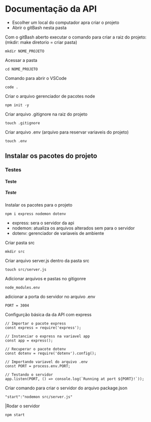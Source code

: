 # Documentação da API

* Escolher um local do computador apra criar o projeto
* Abrir o gitBash nesta pasta

Com o gitBash aberto executar o comando para criar a raiz do projeto: (mkdir: make diretorio = criar pasta)
```
mkdir NOME_PROJETO
```
Acessar a pasta
```
cd NOME_PROJETO
```
Comando para abrir o VSCode
```
code .
```
Criar o arquivo gerenciador de pacotes node
```
npm init -y
```
Criar arquivo .gitignore na raiz do projeto
```
touch .gitignore
```
Criar arquivo .env (arquivo para reservar variaveis do projeto)
```
touch .env
```
## Instalar os pacotes do projeto

### Testes

#### Teste

##### Teste

Instalar os pacotes para o projeto
```
npm i express nodemon dotenv
```
* express: sera o servidor da api
* nodemon: atualiza os arquivos alterados sem para o servidor
* dotenv: gerenciador de variaveis de ambiente

Criar pasta src
```
mkdir src
```
Criar arquivo server.js dentro da pasta src
```
touch src/server.js
```
Adicionar arquivos e pastas no gitigonre
```
node_modules.env
```
adicionar a porta do servidor no arquivo .env
```
PORT = 3004
```
Configurção básica da  da API com express
```
// Importar o pacote express
const express = require('express');

// Instanciar o express na variavel app
const app = express();

// Recuperar o pacote dotenv
const dotenv = require('dotenv').config();

// Importando variavel do arquivo .env
const PORT = process.env.PORT;

// Testando o servidor
app.listen(PORT, () => console.log(`Running at port ${PORT}!`));
```
Criar comando para criar o servidor do arquivo package.json
```
"start":"nodemon src/server.js"
```
|Rodar o servidor
```
npm start
```